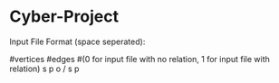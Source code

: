 # Cyber-Project
Input File Format (space seperated):

#vertices #edges #(0 for input file with no relation, 1 for input file with relation)
s p o / s p
